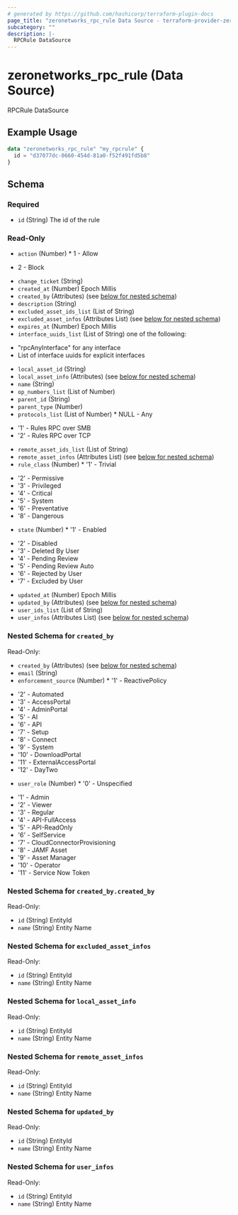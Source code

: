 ```yaml
---
# generated by https://github.com/hashicorp/terraform-plugin-docs
page_title: "zeronetworks_rpc_rule Data Source - terraform-provider-zeronetworks"
subcategory: ""
description: |-
  RPCRule DataSource
---
```


# zeronetworks_rpc_rule (Data Source)

RPCRule DataSource

## Example Usage

```terraform
data "zeronetworks_rpc_rule" "my_rpcrule" {
  id = "d37077dc-0660-454d-81a0-f52f491fd5b8"
}
```

<!-- schema generated by tfplugindocs -->
## Schema

### Required

- `id` (String) The id of the rule

### Read-Only

- `action` (Number) * 1 - Allow
* 2 - Block
- `change_ticket` (String)
- `created_at` (Number) Epoch Millis
- `created_by` (Attributes) (see [below for nested schema](#nestedatt--created_by))
- `description` (String)
- `excluded_asset_ids_list` (List of String)
- `excluded_asset_infos` (Attributes List) (see [below for nested schema](#nestedatt--excluded_asset_infos))
- `expires_at` (Number) Epoch Millis
- `interface_uuids_list` (List of String) one of the following: 
* "rpcAnyInterface" for any interface 
* List of interface uuids for explicit interfaces
- `local_asset_id` (String)
- `local_asset_info` (Attributes) (see [below for nested schema](#nestedatt--local_asset_info))
- `name` (String)
- `op_numbers_list` (List of Number)
- `parent_id` (String)
- `parent_type` (Number)
- `protocols_list` (List of Number) * NULL - Any
* '1' - Rules RPC over SMB
* '2' - Rules RPC over TCP
- `remote_asset_ids_list` (List of String)
- `remote_asset_infos` (Attributes List) (see [below for nested schema](#nestedatt--remote_asset_infos))
- `rule_class` (Number) * '1' - Trivial
* '2' - Permissive
* '3' - Privileged
* '4' - Critical
* '5' - System
* '6' - Preventative
* '8' - Dangerous
- `state` (Number) * '1' - Enabled
* '2' - Disabled
* '3' - Deleted By User
* '4' - Pending Review
* '5' - Pending Review Auto
* '6' - Rejected by User
* '7' - Excluded by User
- `updated_at` (Number) Epoch Millis
- `updated_by` (Attributes) (see [below for nested schema](#nestedatt--updated_by))
- `user_ids_list` (List of String)
- `user_infos` (Attributes List) (see [below for nested schema](#nestedatt--user_infos))

<a id="nestedatt--created_by"></a>
### Nested Schema for `created_by`

Read-Only:

- `created_by` (Attributes) (see [below for nested schema](#nestedatt--created_by--created_by))
- `email` (String)
- `enforcement_source` (Number) * '1' - ReactivePolicy
* '2' - Automated
* '3' - AccessPortal
* '4' - AdminPortal
* '5' - AI
* '6' - API
* '7' - Setup
* '8' - Connect
* '9' - System
* '10' - DownloadPortal
* '11' - ExternalAccessPortal
* '12' - DayTwo
- `user_role` (Number) * '0' - Unspecified
* '1' - Admin
* '2' - Viewer
* '3' - Regular
* '4' - API-FullAccess
* '5' - API-ReadOnly
* '6' - SelfService
* '7' - CloudConnectorProvisioning
* '8' - JAMF Asset
* '9' - Asset Manager
* '10' - Operator
* '11' - Service Now Token

<a id="nestedatt--created_by--created_by"></a>
### Nested Schema for `created_by.created_by`

Read-Only:

- `id` (String) EntityId
- `name` (String) Entity Name



<a id="nestedatt--excluded_asset_infos"></a>
### Nested Schema for `excluded_asset_infos`

Read-Only:

- `id` (String) EntityId
- `name` (String) Entity Name


<a id="nestedatt--local_asset_info"></a>
### Nested Schema for `local_asset_info`

Read-Only:

- `id` (String) EntityId
- `name` (String) Entity Name


<a id="nestedatt--remote_asset_infos"></a>
### Nested Schema for `remote_asset_infos`

Read-Only:

- `id` (String) EntityId
- `name` (String) Entity Name


<a id="nestedatt--updated_by"></a>
### Nested Schema for `updated_by`

Read-Only:

- `id` (String) EntityId
- `name` (String) Entity Name


<a id="nestedatt--user_infos"></a>
### Nested Schema for `user_infos`

Read-Only:

- `id` (String) EntityId
- `name` (String) Entity Name
